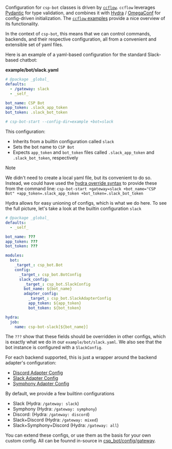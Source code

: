 Configuration for `csp-bot` classes is driven by [`ccflow`](https://github.com/Point72/ccflow).
`ccflow` leverages [Pydantic](https://docs.pydantic.dev/latest/) for type validation, and combines it with [Hydra](https://hydra.cc/) / [OmegaConf](https://omegaconf.readthedocs.io/en/2.3_branch/) for config-driven initialization.
The [`ccflow` examples](https://github.com/Point72/ccflow/wiki/First-Steps) provide a nice overview of its functionality.

In the context of `csp-bot`, this means that we can control commands, backends, and their respective configuration, all from a convenient and extensible set of yaml files.

Here is an example of a yaml-based configuration for the standard Slack-based chatbot:

**example/bot/slack.yaml**

```yaml
# @package _global_
defaults:
  - /gateway: slack
  - _self_

bot_name: CSP Bot
app_token: .slack_app_token
bot_token: .slack_bot_token

# csp-bot-start --config-dir=example +bot=slack
```

This configuration:

- Inherits from a builtin configuration called `slack`
- Sets the bot name to `CSP Bot`
- Expects `app_token` and `bot_token` files called `.slack_app_token` and `.slack_bot_token`, respectively

> [!NOTE]
>
> We didn't need to create a local yaml file, but its convenient to do so.
> Instead, we could have used the [hydra override syntax](https://hydra.cc/docs/advanced/override_grammar/basic/) to provide these from the command line:
> `csp-bot-start +gateway=slack +bot_name="CSP Bot" +app_token=.slack_app_token +bot_token=.slack_bot_token`

Hydra allows for easy unioning of configs, which is what we do here.
To see the full picture, let's take a look at the builtin configuration `slack`

```yaml
# @package _global_
defaults:
  - _self_

bot_name: ???
app_token: ???
bot_token: ???

modules:
  bot:
    _target_: csp_bot.Bot
    config:
      _target_: csp_bot.BotConfig
      slack_config:
        _target_: csp_bot.SlackConfig
        bot_name: ${bot_name}
        adapter_config:
          _target_: csp_bot.SlackAdapterConfig
          app_token: ${app_token}
          bot_token: ${bot_token}

hydra:
  job:
    name: csp-bot-slack[${bot_name}]
```

The `???` show that these fields should be overridden in other configs, which is exactly what we do in our `example/bot/slack.yaml`.
We also see that the bot instance is configured with a `SlackConfig`.

For each backend supported, this is just a wrapper around the backend adapter's configuration:

- [Discord Adapter Config](https://github.com/csp-community/csp-adapter-discord/wiki/Setup)
- [Slack Adapter Config](https://github.com/Point72/csp-adapter-slack/wiki/Setup)
- [Symphony Adapter Config](https://github.com/Point72/csp-adapter-symphony/wiki/Setup)

By default, we provide a few builtinn configurations

- Slack (Hydra: `/gateway: slack`)
- Symphony (Hydra: `/gateway: symphony`)
- Discord: (Hydra: `/gateway: discord`)
- Slack+Discord (Hydra: `/gateway: mixed`)
- Slack+Symphony+Discord (Hydra: `/gateway: all`)

You can extend these configs, or use them as the basis for your own custom config.
All can be founnd in-source in [csp_bot/config/gateway](https://github.com/Point72/csp-bot/tree/main/csp_bot/config/gateway).
